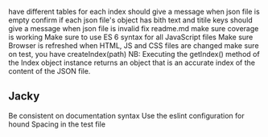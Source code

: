 have different tables for each index
should give a message when json file is empty
confirm if each json file's object has bith text and titile keys
should give a message when json file is invalid
fix readme.md
make sure coverage is working
Make sure to use ES 6 syntax for all JavaScript files
Make sure Browser is refreshed when HTML, JS and CSS files are changed
make sure on test, you have createIndex(path)
NB: Executing the getIndex() method of the Index object instance returns an object that is an accurate index of the content of the JSON file.

## Jacky
Be consistent on documentation syntax
Use the eslint configuration for hound
Spacing in the test file
